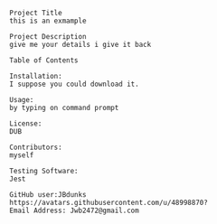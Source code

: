 
      
      Project Title
      this is an exmample
      
      Project Description
      give me your details i give it back
      
      Table of Contents
      
      Installation:
      I suppose you could download it.
      
      Usage:
      by typing on command prompt
      
      License:
      DUB
      
      Contributors:
      myself
      
      Testing Software:
      Jest
      
      GitHub user:JBdunks
      https://avatars.githubusercontent.com/u/48998870?
      Email Address: Jwb2472@gmail.com
      